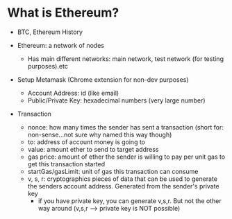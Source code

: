 # What is Ethereum?

* BTC, Ethereum History

* Ethereum: a network of nodes
    * Has main different networks: main network, test network (for testing purposes).etc

* Setup Metamask (Chrome extension for non-dev purposes)
    * Account Address: id (like email)
    * Public/Private Key: hexadecimal numbers (very large number)

* Transaction
    * nonce: how many times the sender has sent a transaction (short for: non-sense...not sure why named this way though)
    * to: address of account money is going to
    * value: amount ether to send to target address
    * gas price: amount of ether the sender is willing to pay per unit gas to get this transaction started
    * startGas/gasLimit: unit of gas this transaction can consume
    * v, s, r: cryptographics pieces of data that can be used to generate the senders account address. Generated from the sender's private key
        * if you have private key, you can generate v,s,r. But not the other way around (v,s,r --> private key is NOT possible)

    